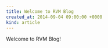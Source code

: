 ```yaml
---
title: Welcome to RVM Blog
created_at: 2014-09-04 09:00:00 +0000
kind: article
---
```


Welcome to RVM Blog!
